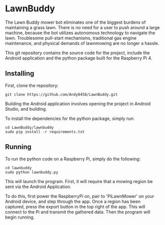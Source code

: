 # LawnBuddy
The Lawn Buddy mower bot eliminates one of the biggest burdens of maintaining a grass lawn. There is no need for a user to push around a large machine, because the bot utilizes autonomous technology to navigate the lawn. Troublesome pull-start mechanisms, traditional gas engine maintenance, and physical demands of lawnmowing are no longer a hassle.

This git repository contains the source code for the project, include the Android application and the python package built for the Raspberry Pi 4.

## Installing
First, clone the repository: 

```
git clone https://github.com/Andy0458/LawnBuddy.git
```

Building the Android application involves opening the project in Android Studio, and building.

To install the dependencies for the python package, simply run:

```
cd LawnBuddy/lawnbuddy
sudo pip install -r requirements.txt
```


## Running
To run the python code on a Raspberry Pi, simply do the following:

```
cd lawnbuddy
sudo python lawnbuddy.py
```

This will launch the program. First, it will require that a mowing region be sent via the Android Application.

To do this, first power the RaspberryPi on, pair to 'PiLawnMower' on your Android device, and step through the app. Once a region has been captured, press the export button in the top right of the app. This will connect to the Pi and transmit the gathered data. Then the program will begin running.
